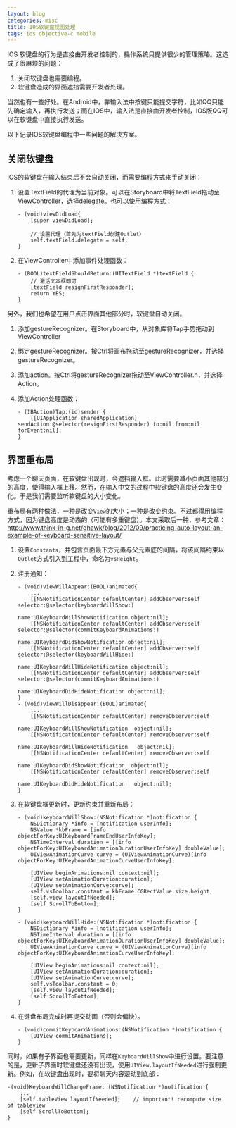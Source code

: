 ```yaml
---
layout: blog
categories: misc
title: IOS软键盘视图处理
tags: ios objective-c mobile
---
```


IOS 软键盘的行为是直接由开发者控制的，操作系统只提供很少的管理策略。这造成了很麻烦的问题：

1. 关闭软键盘也需要编程。
2. 软键盘造成的界面遮挡需要开发者处理。

当然也有一些好处。在Android中，靠输入法中按键只能提交字符，比如QQ只能先确定输入，再执行发送；而在IOS中，输入法是直接由开发者控制，IOS版QQ可以在软键盘中直接执行发送。

以下记录IOS软键盘编程中一些问题的解决方案。

## 关闭软键盘

IOS的软键盘在输入结束后不会自动关闭，而需要编程方式来手动关闭：

1. 设置TextField的代理为当前对象。可以在Storyboard中将TextField拖动至ViewController，选择delegate。也可以使用编程方式：

    ```objc
    - (void)viewDidLoad{
        [super viewDidLoad];

        // 设置代理（首先为textField创建Outlet）
        self.textField.delegate = self;
    }
    ```
2. 在ViewController中添加事件处理函数：

    ```objc
    - (BOOL)textFieldShouldReturn:(UITextField *)textField {
        // 激活文本框即可
        [textField resignFirstResponder];
        return YES;
    }
    ```

另外，我们也希望在用户点击界面其他部分时，软键盘自动关闭。

1. 添加gestureRecognizer。在Storyboard中，从对象库将Tap手势拖动到ViewController
2. 绑定gestureRecognizer。按Ctrl将画布拖动至gestureRecognizer，并选择gestureRecognizer。
3. 添加action。按Ctrl将gestureRecognizer拖动至ViewController.h，并选择Action。
4. 添加Action处理函数：

    ```objc
    - (IBAction)Tap:(id)sender {
        [[UIApplication sharedApplication] sendAction:@selector(resignFirstResponder) to:nil from:nil forEvent:nil];
    }
    ```

## 界面重布局

考虑一个聊天页面，在软键盘出现时，会遮挡输入框。此时需要减小页面其他部分的高度，使得输入框上移。然而，在输入中文的过程中软键盘的高度还会发生变化。于是我们需要监听软键盘的大小变化。

重布局有两种做法，一种是改变`View`的大小；一种是改变约束。不过都得用编程方式，因为键盘高度是动态的（可能有多重键盘）。本文采取后一种，参考文章： http://www.think-in-g.net/ghawk/blog/2012/09/practicing-auto-layout-an-example-of-keyboard-sensitive-layout/

1. 设置`Constants`，并包含页面最下方元素与父元素底的间隔，将该间隔约束以`Outlet`方式引入到工程中，命名为`vsHeight`。

2. 注册通知：

    ```objc
    - (void)viewWillAppear:(BOOL)animated{
        ...
        [[NSNotificationCenter defaultCenter] addObserver:self  selector:@selector(keyboardWillShow:)
                                                 name:UIKeyboardWillShowNotification object:nil];
        [[NSNotificationCenter defaultCenter] addObserver:self  selector:@selector(commitKeyboardAnimations:)
                                                 name:UIKeyboardDidShowNotification object:nil];
        [[NSNotificationCenter defaultCenter] addObserver:self  selector:@selector(keyboardWillHide:)
                                                 name:UIKeyboardWillHideNotification object:nil];
        [[NSNotificationCenter defaultCenter] addObserver:self  selector:@selector(commitKeyboardAnimations:)
                                                 name:UIKeyboardDidHideNotification object:nil];
    }                                        
    - (void)viewWillDisappear:(BOOL)animated{
        ...
        [[NSNotificationCenter defaultCenter] removeObserver:self
                                                        name:UIKeyboardWillShowNotification  object:nil];
        [[NSNotificationCenter defaultCenter] removeObserver:self
                                                        name:UIKeyboardWillHideNotification   object:nil];
        [[NSNotificationCenter defaultCenter] removeObserver:self
                                                        name:UIKeyboardDidShowNotification  object:nil];
        [[NSNotificationCenter defaultCenter] removeObserver:self
                                                        name:UIKeyboardDidHideNotification   object:nil];
    }
    ```
2. 在软键盘框更新时，更新约束并重新布局：

    ```objc
    - (void)keyboardWillShow:(NSNotification *)notification {
        NSDictionary *info = [notification userInfo];
        NSValue *kbFrame = [info objectForKey:UIKeyboardFrameEndUserInfoKey];
        NSTimeInterval duration = [[info objectForKey:UIKeyboardAnimationDurationUserInfoKey] doubleValue];
        UIViewAnimationCurve curve = (UIViewAnimationCurve)[info objectForKey:UIKeyboardAnimationCurveUserInfoKey];
        
        [UIView beginAnimations:nil context:nil];
        [UIView setAnimationDuration:duration];
        [UIView setAnimationCurve:curve];
        self.vsToolbar.constant = kbFrame.CGRectValue.size.height;
        [self.view layoutIfNeeded];
        [self ScrollToBottom];
    }

    - (void)keyboardWillHide:(NSNotification *)notification {
        NSDictionary *info = [notification userInfo];
        NSTimeInterval duration = [[info objectForKey:UIKeyboardAnimationDurationUserInfoKey] doubleValue];
        UIViewAnimationCurve curve = (UIViewAnimationCurve)[info objectForKey:UIKeyboardAnimationCurveUserInfoKey];
        
        [UIView beginAnimations:nil context:nil];
        [UIView setAnimationDuration:duration];
        [UIView setAnimationCurve:curve];
        self.vsToolbar.constant = 0;
        [self.view layoutIfNeeded];
        [self ScrollToBottom];
    }
    ```
3. 在键盘布局完成时再提交动画（否则会偏快）。

    ```
    - (void)commitKeyboardAnimations:(NSNotification *)notification {
        [UIView commitAnimations];
    }
    ```

同时，如果有子界面也需要更新，同样在`KeyboardWillShow`中进行设置。要注意的是，更新子界面时软键盘还没有出现，使用`UIView.layoutIfNeeded`进行强制更新。例如，在软键盘出现时，要将聊天内容滚动到底部：

```objc
-(void)KeyboardWillChangeFrame: (NSNotification *)notification {
    ...
    [self.tableView layoutIfNeeded];    // important! recompute size of tableview
    [self ScrollToBottom];
}
```


